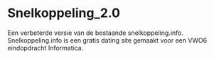 Snelkoppeling_2.0
=================

Een verbeterde versie van de bestaande snelkoppeling.info. Snelkoppeling.info is een gratis dating site gemaakt voor een VWO6 eindopdracht Informatica. 
